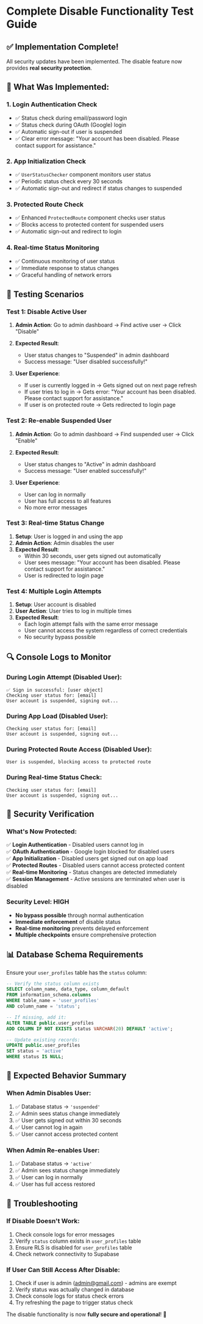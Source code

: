 # Complete Disable Functionality Test Guide

## ✅ **Implementation Complete!**

All security updates have been implemented. The disable feature now provides **real security protection**.

## 🔧 **What Was Implemented:**

### **1. Login Authentication Check**
- ✅ Status check during email/password login
- ✅ Status check during OAuth (Google) login
- ✅ Automatic sign-out if user is suspended
- ✅ Clear error message: "Your account has been disabled. Please contact support for assistance."

### **2. App Initialization Check**
- ✅ `UserStatusChecker` component monitors user status
- ✅ Periodic status check every 30 seconds
- ✅ Automatic sign-out and redirect if status changes to suspended

### **3. Protected Route Check**
- ✅ Enhanced `ProtectedRoute` component checks user status
- ✅ Blocks access to protected content for suspended users
- ✅ Automatic sign-out and redirect to login

### **4. Real-time Status Monitoring**
- ✅ Continuous monitoring of user status
- ✅ Immediate response to status changes
- ✅ Graceful handling of network errors

## 🧪 **Testing Scenarios**

### **Test 1: Disable Active User**
1. **Admin Action**: Go to admin dashboard → Find active user → Click "Disable"
2. **Expected Result**: 
   - User status changes to "Suspended" in admin dashboard
   - Success message: "User disabled successfully!"

3. **User Experience**:
   - If user is currently logged in → Gets signed out on next page refresh
   - If user tries to log in → Gets error: "Your account has been disabled. Please contact support for assistance."
   - If user is on protected route → Gets redirected to login page

### **Test 2: Re-enable Suspended User**
1. **Admin Action**: Go to admin dashboard → Find suspended user → Click "Enable"
2. **Expected Result**:
   - User status changes to "Active" in admin dashboard
   - Success message: "User enabled successfully!"

3. **User Experience**:
   - User can log in normally
   - User has full access to all features
   - No more error messages

### **Test 3: Real-time Status Change**
1. **Setup**: User is logged in and using the app
2. **Admin Action**: Admin disables the user
3. **Expected Result**:
   - Within 30 seconds, user gets signed out automatically
   - User sees message: "Your account has been disabled. Please contact support for assistance."
   - User is redirected to login page

### **Test 4: Multiple Login Attempts**
1. **Setup**: User account is disabled
2. **User Action**: User tries to log in multiple times
3. **Expected Result**:
   - Each login attempt fails with the same error message
   - User cannot access the system regardless of correct credentials
   - No security bypass possible

## 🔍 **Console Logs to Monitor**

### **During Login Attempt (Disabled User):**
```
✅ Sign in successful: [user object]
Checking user status for: [email]
User account is suspended, signing out...
```

### **During App Load (Disabled User):**
```
Checking user status for: [email]
User account is suspended, signing out...
```

### **During Protected Route Access (Disabled User):**
```
User is suspended, blocking access to protected route
```

### **During Real-time Status Check:**
```
Checking user status for: [email]
User account is suspended, signing out...
```

## 🚨 **Security Verification**

### **What's Now Protected:**
✅ **Login Authentication** - Disabled users cannot log in  
✅ **OAuth Authentication** - Google login blocked for disabled users  
✅ **App Initialization** - Disabled users get signed out on app load  
✅ **Protected Routes** - Disabled users cannot access protected content  
✅ **Real-time Monitoring** - Status changes are detected immediately  
✅ **Session Management** - Active sessions are terminated when user is disabled  

### **Security Level: HIGH**
- **No bypass possible** through normal authentication
- **Immediate enforcement** of disable status
- **Real-time monitoring** prevents delayed enforcement
- **Multiple checkpoints** ensure comprehensive protection

## 📊 **Database Schema Requirements**

Ensure your `user_profiles` table has the `status` column:

```sql
-- Verify the status column exists
SELECT column_name, data_type, column_default 
FROM information_schema.columns 
WHERE table_name = 'user_profiles' 
AND column_name = 'status';

-- If missing, add it:
ALTER TABLE public.user_profiles 
ADD COLUMN IF NOT EXISTS status VARCHAR(20) DEFAULT 'active';

-- Update existing records:
UPDATE public.user_profiles 
SET status = 'active' 
WHERE status IS NULL;
```

## 🎯 **Expected Behavior Summary**

### **When Admin Disables User:**
1. ✅ Database status → `'suspended'`
2. ✅ Admin sees status change immediately
3. ✅ User gets signed out within 30 seconds
4. ✅ User cannot log in again
5. ✅ User cannot access protected content

### **When Admin Re-enables User:**
1. ✅ Database status → `'active'`
2. ✅ Admin sees status change immediately
3. ✅ User can log in normally
4. ✅ User has full access restored

## 🔧 **Troubleshooting**

### **If Disable Doesn't Work:**
1. Check console logs for error messages
2. Verify `status` column exists in `user_profiles` table
3. Ensure RLS is disabled for `user_profiles` table
4. Check network connectivity to Supabase

### **If User Can Still Access After Disable:**
1. Check if user is admin (admin@gmail.com) - admins are exempt
2. Verify status was actually changed in database
3. Check console logs for status check errors
4. Try refreshing the page to trigger status check

The disable functionality is now **fully secure and operational**! 🎉












